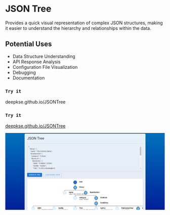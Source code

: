 # JSON Tree

Provides a quick visual representation of complex JSON structures, making it easier to understand the hierarchy and relationships within the data.

## Potential Uses

* Data Structure Understanding
* API Response Analysis
* Configuration File Visualization
* Debugging
* Documentation

### `Try it`

deepkse.github.io/JSONTree

### `Try it`

[deepkse.github.io/JSONTree](https://deepkse.github.io/JSONTree)

![JSON Tree](https://github.com/deepkse/deepkse/blob/main/public/images/JSONTree.png?raw=true)